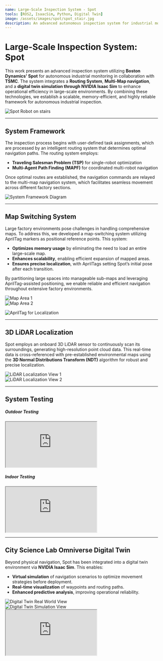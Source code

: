 ```yaml
---
name: Large-Scale Inspection System - Spot
tools: [ROS2, IsaacSim, Python, Digital Twin]
image: /assets/images/spot/spot_stair.jpg
description: An advanced autonomous inspection system for industrial monitoring, developed for TSMC utilizing Boston Dynamics' Spot, featuring multi-map navigation and a digital twin simulation.
---
```


# Large-Scale Inspection System: Spot

<p class="text-center">
This work presents an advanced inspection system utilizing <strong>Boston Dynamics' Spot</strong> for autonomous industrial monitoring in collaboration with <strong>TSMC</strong>. The system integrates a <strong>Routing System</strong>, <strong>Multi-Map navigation</strong>, and a <strong>digital twin simulation through NVIDIA Isaac Sim</strong> to enhance operational efficiency in large-scale environments. By combining these technologies, we establish a scalable, memory-efficient, and highly reliable framework for autonomous industrial inspection.
</p>

<p class="text-center">
  <img src="/assets/images/spot/spot_stair.jpg" alt="Spot Robot on stairs" class="img-fluid rounded-lg shadow-lg">
</p>

---

## System Framework

The inspection process begins with user-defined task assignments, which are processed by an intelligent routing system that determines optimal navigation paths. The routing system employs:

- **Traveling Salesman Problem (TSP)** for single-robot optimization
- **Multi-Agent Path Finding (MAPF)** for coordinated multi-robot navigation

Once optimal routes are established, the navigation commands are relayed to the multi-map navigation system, which facilitates seamless movement across different factory sections.

<p class="text-center">
  <img src="/assets/images/spot/switch_map_framework.png" alt="System Framework Diagram" class="img-fluid rounded-lg shadow-lg">
</p>

---

## Map Switching System

Large factory environments pose challenges in handling comprehensive maps. To address this, we developed a map-switching system utilizing AprilTag markers as positional reference points. This system:

- **Optimizes memory usage** by eliminating the need to load an entire large-scale map.
- **Enhances scalability**, enabling efficient expansion of mapped areas.
- **Ensures precise localization**, with AprilTags setting Spot’s initial pose after each transition.

By partitioning large spaces into manageable sub-maps and leveraging AprilTag-assisted positioning, we enable reliable and efficient navigation throughout extensive factory environments.

<div class="row my-4">
  <div class="col-md-6">
    <img src="/assets/images/spot/map1.png" alt="Map Area 1" class="img-fluid rounded-lg shadow-lg mb-3">
  </div>
  <div class="col-md-6">
    <img src="/assets/images/spot/map2.png" alt="Map Area 2" class="img-fluid rounded-lg shadow-lg mb-3">
  </div>
</div>
<p class="text-center">
  <img src="/assets/images/spot/apriltag_localize.png" alt="AprilTag for Localization" class="img-fluid rounded-lg shadow-lg" style="max-width: 400px;">
</p>

---

## 3D LiDAR Localization

Spot employs an onboard 3D LiDAR sensor to continuously scan its surroundings, generating high-resolution point cloud data. This real-time data is cross-referenced with pre-established environmental maps using the **3D Normal Distributions Transform (NDT)** algorithm for robust and precise localization.

<div class="row my-4">
  <div class="col-md-6">
    <img src="/assets/images/spot/spot_lidar_localization.png" alt="LiDAR Localization View 1" class="img-fluid rounded-lg shadow-lg mb-3">
  </div>
  <div class="col-md-6">
    <img src="/assets/images/spot/spot_lidar_localization2.png" alt="LiDAR Localization View 2" class="img-fluid rounded-lg shadow-lg mb-3">
  </div>
</div>

---

## System Testing

<div class="row my-4">
  <div class="col-md-6">
    <h5 class="text-center">Outdoor Testing</h5>
    <div class="video">
      <iframe src="https://www.youtube.com/embed/LI97OdDDBUY?si=qxKzRSyGzX2XXNTA&mute=1" allow="accelerometer; autoplay; clipboard-write; encrypted-media; gyroscope; picture-in-picture" allowfullscreen></iframe>
    </div>
  </div>
  <div class="col-md-6">
    <h5 class="text-center">Indoor Testing</h5>
    <div class="video">
      <iframe src="https://www.youtube.com/embed/IM2RIEQZuBg?si=Bo6UEO0HiOZgwEAB" allow="accelerometer; autoplay; clipboard-write; encrypted-media; gyroscope; picture-in-picture" allowfullscreen></iframe>
    </div>
  </div>
</div>

---

## City Science Lab Omniverse Digital Twin

Beyond physical navigation, Spot has been integrated into a digital twin environment via **NVIDIA Isaac Sim**. This enables:

- **Virtual simulation** of navigation scenarios to optimize movement strategies before deployment.
- **Real-time visualization** of waypoints and routing paths.
- **Enhanced predictive analysis**, improving operational reliability.

<div class="row my-4">
  <div class="col-md-6">
    <img src="/assets/images/spot/CSL_digital_twin_real.png" alt="Digital Twin Real World View" class="img-fluid rounded-lg shadow-lg mb-3">
  </div>
  <div class="col-md-6">
    <img src="/assets/images/spot/CSL_digital_twin_sim2.png" alt="Digital Twin Simulation View" class="img-fluid rounded-lg shadow-lg mb-3">
  </div>
</div>
<div class="video">
  <iframe src="https://www.youtube.com/embed/frTH0QERYtQ?si=ro4zKaLa2XaklL_l" allow="accelerometer; autoplay; clipboard-write; encrypted-media; gyroscope; picture-in-picture" allowfullscreen></iframe>
</div>
